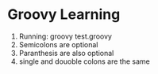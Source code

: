 
# Groovy Learning

1. Running: groovy test.groovy
2. Semicolons are optional
2. Paranthesis are also optional
3. single and douoble colons are the same
